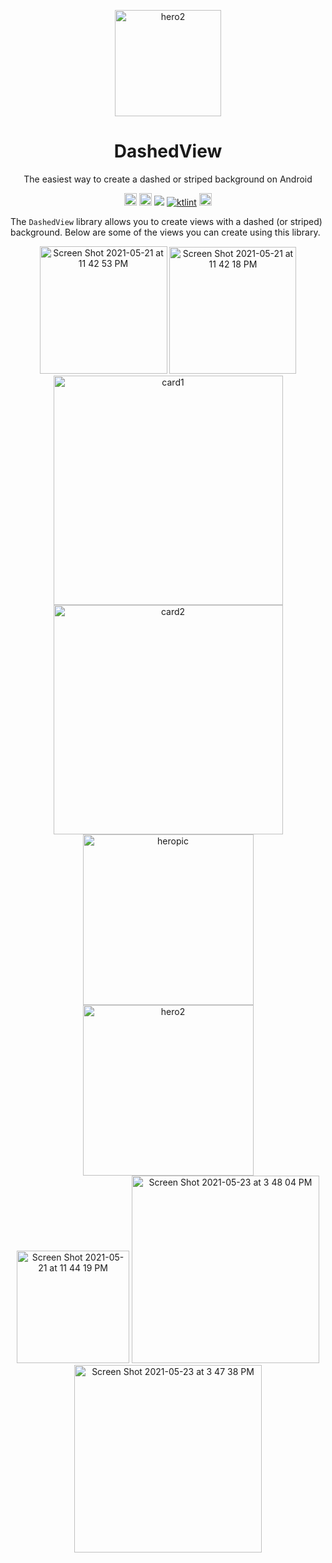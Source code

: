 <p align="center">


  <img width="170" alt="hero2" src="https://user-images.githubusercontent.com/10659285/119214622-e0d2d280-ba8d-11eb-9ff7-5ac4e23d8d23.png">
</p>
<h1 align="center">DashedView</h1>
<p align="center">The easiest way to create a dashed or striped background on Android</p>

<p align="center">
    <a href="https://android-arsenal.com/api?level=21"><img src="https://img.shields.io/badge/API-21%2B-blue.svg?style=flat" height="20"/></a>
    <a href="https://jitpack.io/#MackHartley/RoundedProgressBar"><img src="https://jitpack.io/v/MackHartley/RoundedProgressBar.svg" height="20"/></a>
    <a href="https://github.com/MackHartley/DashedView/actions/workflows/buildAndTest.yml"><img src="https://github.com/MackHartley/DashedView/actions/workflows/buildAndTest.yml/badge.svg" /></a>
    <a href="https://ktlint.github.io/"><img src="https://img.shields.io/badge/code%20style-%E2%9D%A4-FF4081.svg" alt="ktlint"></a>
    <a href="https://github.com/MackHartley/RoundedProgressBar/commits/master"><img src="https://img.shields.io/badge/Maintained%3F-yes-brightgreen.svg" height="20"/></a>
</p>

The `DashedView` library allows you to create views with a dashed (or striped) background. Below are some of the views you can create using this library.

<p align="center">
  <img width="204" alt="Screen Shot 2021-05-21 at 11 42 53 PM" src="https://user-images.githubusercontent.com/10659285/119214704-550d7600-ba8e-11eb-9a88-b26f75d971c4.png">
  <img width="203" alt="Screen Shot 2021-05-21 at 11 42 18 PM" src="https://user-images.githubusercontent.com/10659285/119214702-52128580-ba8e-11eb-993a-65f5859c0312.png">
  <br>
  <img width="367" alt="card1" src="https://user-images.githubusercontent.com/10659285/119276770-8b0f3f00-bbe1-11eb-9519-0f5eef08b9ec.png">
  <img width="367" alt="card2" src="https://user-images.githubusercontent.com/10659285/119276772-8ea2c600-bbe1-11eb-990b-671e321bb391.png">
  <br>
  <img width="273" alt="heropic" src="https://user-images.githubusercontent.com/10659285/119214644-07910900-ba8e-11eb-88b8-1afc5afa8421.png">
  <img width="273" alt="hero2" src="https://user-images.githubusercontent.com/10659285/119214622-e0d2d280-ba8d-11eb-9ff7-5ac4e23d8d23.png">
  <br>
  <img width="180" alt="Screen Shot 2021-05-21 at 11 44 19 PM" src="https://user-images.githubusercontent.com/10659285/119214724-85edab00-ba8e-11eb-8c01-f6da75fda938.png">
  <img width="300" alt="Screen Shot 2021-05-23 at 3 48 04 PM" src="https://user-images.githubusercontent.com/10659285/119276083-6cf40f80-bbde-11eb-8337-9433408fdc14.png">
  <br>
  <img width="300" alt="Screen Shot 2021-05-23 at 3 47 38 PM" src="https://user-images.githubusercontent.com/10659285/119276077-6a91b580-bbde-11eb-94a8-8848d3e77edd.png">
  
  



  
  
</p>
